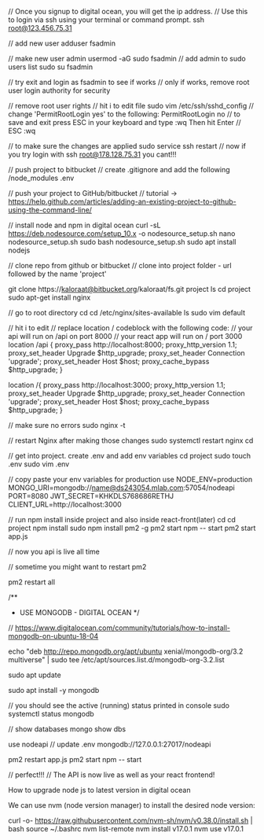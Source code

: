 // Once you signup to digital ocean, you will get the ip address. 
// Use this to login via ssh using your terminal or command prompt.
ssh root@123.456.75.31
 
// add new user
adduser fsadmin
 
// make new user admin
usermod -aG sudo fsadmin
// add admin to sudo users list
sudo su fsadmin
 
// try exit and login as fsadmin to see if works
// only if works, remove root user login authority for security
 
// remove root user rights
// hit i to edit file
sudo vim /etc/ssh/sshd_config
// change 'PermitRootLogin yes' to the following:
PermitRootLogin no
// to save and exit press ESC in your keyboard and type :wq Then hit Enter
// ESC :wq
 
// to make sure the changes are applied
sudo service ssh restart
// now if you try login with ssh root@178.128.75.31 you cant!!!
 
// push project to bitbucket
// create .gitignore and add the following
/node_modules
.env
 
// push your project to GitHub/bitbucket
// tutorial -> https://help.github.com/articles/adding-an-existing-project-to-github-using-the-command-line/
 
// install node and npm in digital ocean
curl -sL https://deb.nodesource.com/setup_10.x -o nodesource_setup.sh
nano nodesource_setup.sh
sudo bash nodesource_setup.sh
sudo apt install nodejs
 
// clone repo from github or bitbucket
// clone into project folder - url followed by the name 'project'
 
git clone https://kaloraat@bitbucket.org/kaloraat/fs.git project
ls 
cd project
sudo apt-get install nginx
 
// go to root directory
cd
cd /etc/nginx/sites-available
ls
sudo vim default
 
// hit i to edit
// replace location / codeblock with the following code:
// your api will run on /api on port 8000
// your react app will run on / port 3000
 location /api {
        proxy_pass http://localhost:8000;
        proxy_http_version 1.1;
        proxy_set_header Upgrade $http_upgrade;
        proxy_set_header Connection 'upgrade';
        proxy_set_header Host $host;
        proxy_cache_bypass $http_upgrade;
    }

location /{
        proxy_pass http://localhost:3000;
        proxy_http_version 1.1;
        proxy_set_header Upgrade $http_upgrade;
        proxy_set_header Connection 'upgrade';
        proxy_set_header Host $host;
        proxy_cache_bypass $http_upgrade;
    }
 
 
// make sure no errors
sudo nginx -t
 
// restart Nginx after making those changes
sudo systemctl restart nginx
cd
 
// get into project. create .env and add env variables
cd project
sudo touch .env
sudo vim .env
 
// copy paste your env variables for production use
NODE_ENV=production
MONGO_URI=mongodb://name@ds243054.mlab.com:57054/nodeapi
PORT=8080
JWT_SECRET=KHKDLS768686RETHJ
CLIENT_URL=http://localhost:3000
 
// run npm install inside project and also inside react-front(later)
cd
cd project
npm install
sudo npm install pm2 -g
pm2 start npm -- start
pm2 start app.js
 
// now you api is live all time
 
// sometime you might want to restart pm2
 
pm2 restart all
 
 
/**
 * USE MONGODB - DIGITAL OCEAN
 */
 
// https://www.digitalocean.com/community/tutorials/how-to-install-mongodb-on-ubuntu-18-04
 
echo "deb http://repo.mongodb.org/apt/ubuntu xenial/mongodb-org/3.2 multiverse" | sudo tee /etc/apt/sources.list.d/mongodb-org-3.2.list
 
sudo apt update
 
sudo apt install -y mongodb
 
// you should see the active (running) status printed in console
sudo systemctl status mongodb
 
 
// show databases 
mongo
show dbs
 
use nodeapi
// update .env
mongodb://127.0.0.1:27017/nodeapi
 
pm2 restart app.js
 pm2 start npm -- start

// perfect!!!
// The API is now live as well as your react frontend!

How to upgrade node js to latest version in digital ocean

We can use nvm (node version manager) to install the desired node version:

curl -o- https://raw.githubusercontent.com/nvm-sh/nvm/v0.38.0/install.sh | bash
source ~/.bashrc
nvm list-remote
nvm install v17.0.1
nvm use v17.0.1